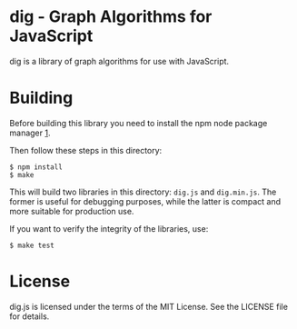 dig - Graph Algorithms for JavaScript
=====================================

dig is a library of graph algorithms for use with JavaScript.

Building
========

Before building this library you need to install the npm node package manager
[1].

Then follow these steps in this directory:

    $ npm install
    $ make

This will build two libraries in this directory: `dig.js` and `dig.min.js`. The
former is useful for debugging purposes, while the latter is compact and more
suitable for production use.

If you want to verify the integrity of the libraries, use:

    $ make test


[1]: http://npmjs.org/

License
=======

dig.js is licensed under the terms of the MIT License. See the LICENSE file
for details.
